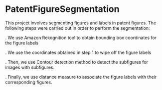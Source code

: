 # PatentFigureSegmentation
This project involves segmenting figures and labels in patent figures. 
The following steps were carried out in order to perform the segmentation:

. We use Amazon Rekognition tool to obtain bounding box coordinates for the figure labels

. We use the coordinates obtained in step 1 to wipe off the figure labels

. Then, we use Contour detection method to detect the subfigures for images with subfigures.

. Finally, we use distance measure to associate the figure labels with their corresponding figures.

